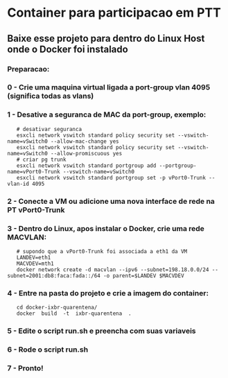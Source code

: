 

# Container para participacao em PTT

## Baixe esse projeto para dentro do Linux Host onde o Docker foi instalado

### Preparacao:
### 0 - Crie uma maquina virtual ligada a port-group vlan 4095 (significa todas as vlans)
### 1 - Desative a seguranca de MAC da port-group, exemplo:
```
   # desativar seguranca
   esxcli network vswitch standard policy security set --vswitch-name=vSwitch0 --allow-mac-change yes
   esxcli network vswitch standard policy security set --vswitch-name=vSwitch0 --allow-promiscuous yes
   # criar pg trunk
   esxcli network vswitch standard portgroup add --portgroup-name=vPort0-Trunk --vswitch-name=vSwitch0
   esxcli network vswitch standard portgroup set -p vPort0-Trunk --vlan-id 4095
```

### 2 - Conecte a VM ou adicione uma nova interface de rede na PT vPort0-Trunk
### 3 - Dentro do Linux, apos instalar o Docker, crie uma rede MACVLAN:
```
   # supondo que a vPort0-Trunk foi associada a eth1 da VM
   LANDEV=eth1
   MACVDEV=mth1
   docker network create -d macvlan --ipv6 --subnet=198.18.0.0/24 --subnet=2001:db8:faca:fada::/64 -o parent=$LANDEV $MACVDEV
```

### 4 - Entre na pasta do projeto e crie a imagem do container:
```
   cd docker-ixbr-quarentena/
   docker  build  -t  ixbr-quarentena  .
```

### 5 - Edite o script run.sh e preencha com suas variaveis
### 6 - Rode o script run.sh
### 7 - Pronto!
